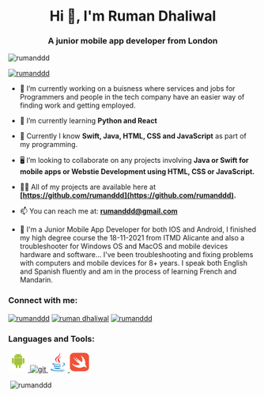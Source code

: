 <h1 align="center">Hi 👋, I'm Ruman Dhaliwal</h1>
<h3 align="center">A junior mobile app developer from London</h3>

<p align="left"> <img src="https://komarev.com/ghpvc/?username=rumanddd&label=Profile%20views&color=0e75b6&style=flat" alt="rumanddd" /> </p>

<p align="left"> <a href="https://twitter.com/rumanddd" target=”_blank”><img src="https://img.shields.io/twitter/follow/rumanddd?logo=twitter&style=for-the-badge" alt="rumanddd" /></a> </p>

- 🔭 I’m currently working on a buisness where services and jobs for Programmers and people in the tech company have an easier way of finding work and getting employed.

- 🌱 I’m currently learning **Python and React**

- 📖 Currently I know **Swift, Java, HTML, CSS and JavaScript** as part of my programming.

- 🖥️ I’m looking to collaborate on any projects involving **Java or Swift for mobile apps or Webstie Development using HTML, CSS or JavaScript.**

- 👨‍💻 All of my projects are available here at **[https://github.com/rumanddd](https://github.com/rumanddd).**

- 📫 You can reach me at: **rumanddd@gmail.com**

- 📄 I'm a Junior Mobile App Developer for both IOS and Android, I finished my high degree course the 18-11-2021 from ITMD Alicante and also a troubleshooter for Windows OS and MacOS and mobile devices hardware and software... I've been troubleshooting and fixing problems with computers and mobile devices for 8+ years. I speak both English and Spanish fluently and am in the process of learning French and Mandarin.

<h3 align="left">Connect with me:</h3>
<p align="left">
<a href="https://twitter.com/rumanddd" target="blank"><img align="center" src="https://raw.githubusercontent.com/rahuldkjain/github-profile-readme-generator/master/src/images/icons/Social/twitter.svg" alt="rumanddd" height="30" width="40" /></a>
<a href="https://www.linkedin.com/in/rumanddd/" target="blank"><img align="center" src="https://raw.githubusercontent.com/rahuldkjain/github-profile-readme-generator/master/src/images/icons/Social/linked-in-alt.svg" alt="ruman dhaliwal" height="30" width="40" /></a>
<a href="https://stackoverflow.com/users/12554999/rumanddd" target="blank"><img align="center" src="https://raw.githubusercontent.com/rahuldkjain/github-profile-readme-generator/master/src/images/icons/Social/stack-overflow.svg" alt="rumanddd" height="30" width="40" /></a>
</p>

<h3 align="left">Languages and Tools:</h3>
<p align="left"> <a href="https://developer.android.com" target="_blank" rel="noreferrer"> <img src="https://raw.githubusercontent.com/devicons/devicon/master/icons/android/android-original-wordmark.svg" alt="android" width="40" height="40"/> </a> <a href="https://git-scm.com/" target="_blank" rel="noreferrer"> <img src="https://www.vectorlogo.zone/logos/git-scm/git-scm-icon.svg" alt="git" width="40" height="40"/> </a> <a href="https://www.java.com" target="_blank" rel="noreferrer"> <img src="https://raw.githubusercontent.com/devicons/devicon/master/icons/java/java-original.svg" alt="java" width="40" height="40"/> </a> <a href="https://developer.apple.com/swift/" target="_blank" rel="noreferrer"> <img src="https://raw.githubusercontent.com/devicons/devicon/master/icons/swift/swift-original.svg" alt="swift" width="40" height="40"/> </a> </p>

<p>&nbsp;<img align="center" src="https://github-readme-stats.vercel.app/api?username=rumanddd&show_icons=true&theme=nightowl&locale=en" alt="rumanddd" /></p>
